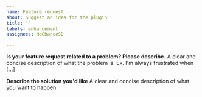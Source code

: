 ```yaml
---
name: Feature request
about: Suggest an idea for the plugin
title: ''
labels: enhancement
assignees: NoChanceSD

---
```


**Is your feature request related to a problem? Please describe.**
A clear and concise description of what the problem is. Ex. I'm always frustrated when [...]

**Describe the solution you'd like**
A clear and concise description of what you want to happen.
